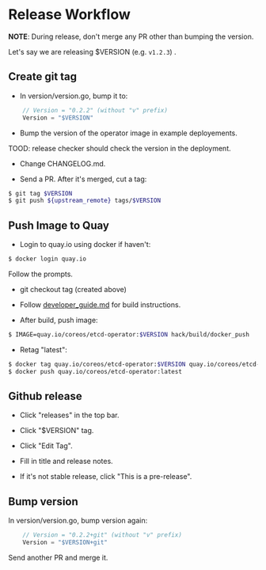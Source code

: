 # Release Workflow

**NOTE**: During release, don't merge any PR other than bumping the version.

Let's say we are releasing $VERSION (e.g. `v1.2.3`) .

## Create git tag

- In version/version.go, bump it to:
```go
	// Version = "0.2.2" (without "v" prefix)
	Version = "$VERSION" 
```

- Bump the version of the operator image in example deployements.

TOOD: release checker should check the version in the deployment.

- Change CHANGELOG.md.

- Send a PR. After it's merged, cut a tag:

``` bash
$ git tag $VERSION
$ git push ${upstream_remote} tags/$VERSION
```


## Push Image to Quay

- Login to quay.io using docker if haven't:

```bash
$ docker login quay.io
```

Follow the prompts.

- git checkout tag (created above)

- Follow [developer_guide.md](./developer_guide.md) for build instructions.

- After build, push image:

```bash
$ IMAGE=quay.io/coreos/etcd-operator:$VERSION hack/build/docker_push
```

- Retag "latest":

```bash
$ docker tag quay.io/coreos/etcd-operator:$VERSION quay.io/coreos/etcd-operator:latest
$ docker push quay.io/coreos/etcd-operator:latest
```

## Github release

- Click "releases" in the top bar.

- Click "$VERSION" tag.

- Click "Edit Tag".

- Fill in title and release notes.

- If it's not stable release, click "This is a pre-release".

## Bump version

In version/version.go, bump version again:

```go
	// Version = "0.2.2+git" (without "v" prefix) 
	Version = "$VERSION+git"
```

Send another PR and merge it.
